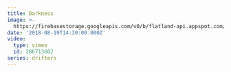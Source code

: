 ```yaml
---
title: Darkness
image: >-
  https://firebasestorage.googleapis.com/v0/b/flatland-api.appspot.com/o/Screen%20Shot%202018-08-27%20at%201.12.59%20PM.png?alt=media&token=9a3d10fc-dc24-40d6-891f-985c43cc6ba7
date: '2018-08-19T14:30:00.000Z'
video:
  type: vimeo
  id: 286713602
series: drifters
---
```


